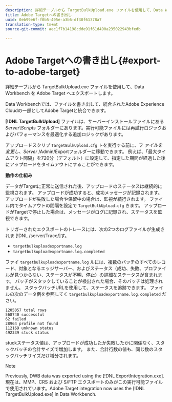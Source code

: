 ```yaml
---
description: 詳細テーブルから TargetBulkUpload.exe ファイルを使用して、Data Workbench を Adobe Target へエクスポートします。
title: Adobe Targetへの書き出し
uuid: 0eb99e6f-f0b5-495e-a3b6-df30f61378a7
translation-type: tm+mt
source-git-commit: aec1f7b14198cdde91f61d490a235022943bfedb

---
```



# Adobe Targetへの書き出し{#export-to-adobe-target}

詳細テーブルから TargetBulkUpload.exe ファイルを使用して、Data Workbench を Adobe Target へエクスポートします。

Data Workbenchでは、ファイルを書き出して、統合されたAdobe Experience Cloudの一部としてAdobe Targetと統合できます。

**[!DNL TargetBulkUpload]** ファイルは、サーバーインストールファイルにある *Server\Scripts* フォルダーにあります。実行可能ファイルには再試行ロジックおよびパフォーマンスを最適化する追加ロジックがあります。

アップロードスクリプ `TargetBulkUpload.cfg` トを実行する前に、フ *ァイルを変更し、Server* /Admin/Exportフォルダーに移動できます。 例えば、「最大タイムアウト間隔」を720分（デフォルト）に設定して、指定した期間が経過した後にアップロードをタイムアウトにすることができます。

**動作の仕組み**

データがTargetに正常に送信された後、アップロードのステータスは継続的に監視されます。 アップロードが成功すると、成功メッセージが記録されます。 アップロードが失敗した場合や保留中の場合は、監視が続行されます。 ファイル内でタイムアウトの間隔を設定で `TargetBulkUpload.cfg` きます。 アップロードがTargetで停止した場合は、メッセージがログに記録され、ステータスを監視できます。

トリガーされたエクスポートのトレースには、次の2つのログファイルが生成されま [!DNL /server/Trace/]す。

* `targetbulkuploadexportname.log`
* `targetbulkuploadexportname.log.completed`

ファイ `targetbulkuploadexportname.log` ルには、複数のバッチのすべてのレコード、対象となるエッジサーバー、およびステータス（成功、失敗、プロファイルが見つからない、ステータスが不明、停止）の詳細なステータスが含まれます。 バッチがスタックしていることが検出された場合、そのバッチは処理されません。 スタックバッチURLを使用して、ステータスを追跡できます。 ファイルの次のデータ例を参照してく `targetbulkuploadexportname.log.completed` ださい。

```
1205057 total rows 
568740 successful 
62 failed 
28964 profile not found 
112169 unknown status 
492339 stuck status
```

stuckステータス値は、アップロードが成功したか失敗したかに関係なく、スタックバッチの合計サイズで増加します。 また、合計行数の値も、同じ数のスタックバッチサイズだけ増分されます。

>[!NOTE]
>
>Previously, DWB data was exported using the [!DNL ExportIntegration.exe]. 現在は、MMP、CRS および S/FTP エクスポートのみがこの実行可能ファイルで使用されています。Adobe Target integration now uses the [!DNL TargetBulkUpload.exe] in Data Workbench.

